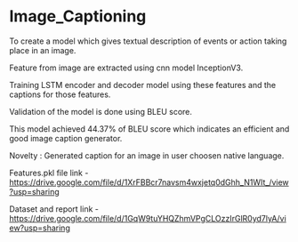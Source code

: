 # Image_Captioning

To create a model which gives textual description of events or action taking place in an image.

Feature from image are extracted using cnn model InceptionV3.

Training LSTM encoder and decoder model using these features and the captions for those features.

Validation of the model is done using BLEU score.

This model achieved 44.37% of BLEU score which indicates an efficient and good image caption generator.

Novelty : Generated caption for an image in user choosen native language.

Features.pkl file link - https://drive.google.com/file/d/1XrFBBcr7navsm4wxjetq0dGhh_N1WIt_/view?usp=sharing

Dataset and report link - https://drive.google.com/file/d/1GqW9tuYHQZhmVPgCLOzzIrGlR0yd7lyA/view?usp=sharing
